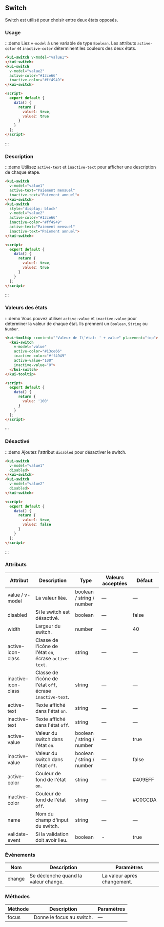 ## Switch

Switch est utilisé pour choisir entre deux états opposés.

### Usage

:::demo Liez `v-model` à une variable de type `Boolean`. Les attributs `active-color` et `inactive-color` déterminent les couleurs des deux états.

```html
<kui-switch v-model="value1">
</kui-switch>
<kui-switch
  v-model="value2"
  active-color="#13ce66"
  inactive-color="#ff4949">
</kui-switch>

<script>
  export default {
    data() {
      return {
        value1: true,
        value2: true
      }
    }
  };
</script>
```
:::

### Description

:::demo Utilisez `active-text` et `inactive-text` pour afficher une description de chaque étape.

```html
<kui-switch
  v-model="value1"
  active-text="Paiement mensuel"
  inactive-text="Paiement annuel">
</kui-switch>
<kui-switch
  style="display: block"
  v-model="value2"
  active-color="#13ce66"
  inactive-color="#ff4949"
  active-text="Paiement mensuel"
  inactive-text="Paiement annuel">
</kui-switch>

<script>
  export default {
    data() {
      return {
        value1: true,
        value2: true
      }
    }
  };
</script>
```
:::

### Valeurs des états

:::demo Vous pouvez utiliser `active-value` et `inactive-value` pour déterminer la valeur de chaque état. Ils prennent un `Boolean`, `String` ou `Number`.

```html
<kui-tooltip :content="'Valeur de l\'état: ' + value" placement="top">
  <kui-switch
    v-model="value"
    active-color="#13ce66"
    inactive-color="#ff4949"
    active-value="100"
    inactive-value="0">
  </kui-switch>
</kui-tooltip>

<script>
  export default {
    data() {
      return {
        value: '100'
      }
    }
  };
</script>
```

:::

### Désactivé

:::demo Ajoutez l'attribut `disabled` pour désactiver le switch.

```html
<kui-switch
  v-model="value1"
  disabled>
</kui-switch>
<kui-switch
  v-model="value2"
  disabled>
</kui-switch>

<script>
  export default {
    data() {
      return {
        value1: true,
        value2: false
      }
    }
  };
</script>
```
:::

### Attributs

| Attribut      | Description          | Type      | Valeurs acceptées       | Défaut |
| ----| ----| ----| ----|---- |
| value / v-model | La valeur liée. | boolean / string / number | — | — |
| disabled | Si le switch est désactivé. | boolean | — | false |
| width | Largeur du switch. | number | — | 40 |
| active-icon-class | Classe de l'icône de l'état `on`, écrase `active-text`. | string | — | — |
| inactive-icon-class | Classe de l'icône de l'état `off`, écrase `inactive-text`. | string | — | — |
| active-text | Texte affiché dans l'état `on`. | string | — | — |
| inactive-text | Texte affiché dans l'état `off`. | string | — | — |
| active-value  | Valeur du switch dans l'état `on`. | boolean / string / number | — | true |
| inactive-value  | Valeur du switch dans l'état `off`. | boolean / string / number | — | false |
| active-color | Couleur de fond de l'état `on`. | string | — | #409EFF |
| inactive-color | Couleur de fond de l'état `off`. | string | — | #C0CCDA |
| name| Nom du champ d'input du switch. | string | — | — |
| validate-event | Si la validation doit avoir lieu. | boolean | - | true |

### Évènements

| Nom | Description | Paramètres |
| ---- | ----| ---- |
| change | Se déclenche quand la valeur change. | La valeur après changement. |

### Méthodes

| Méthode | Description | Paramètres |
|-------|--------|------- |
| focus | Donne le focus au switch. | — |

